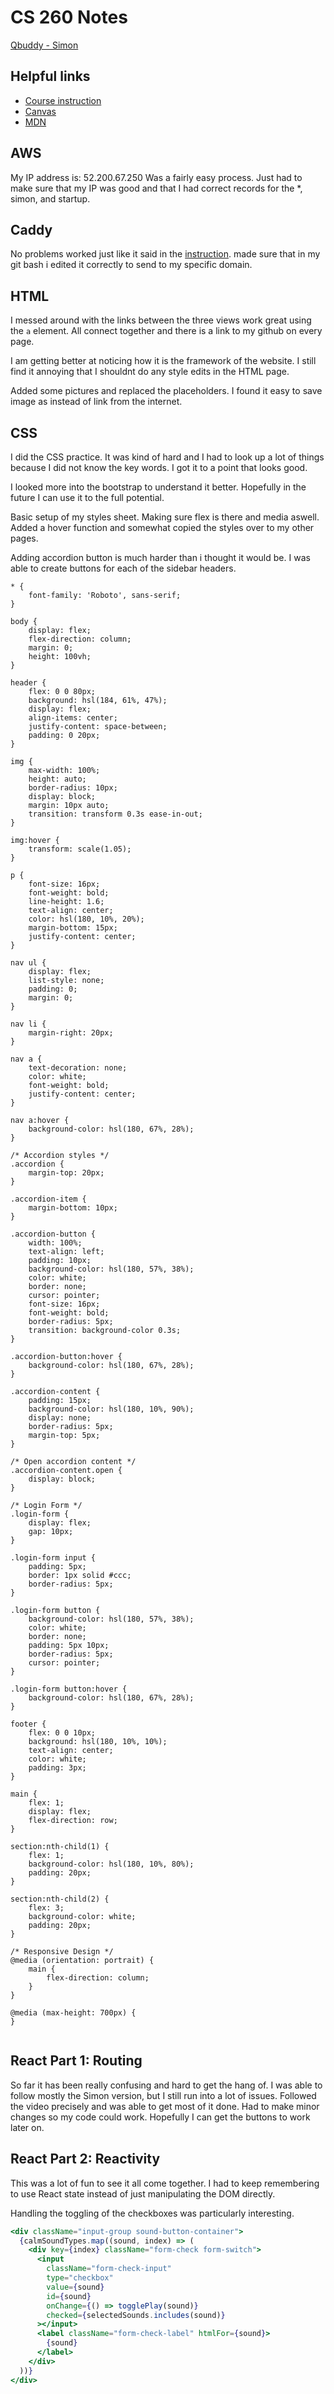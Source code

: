 # CS 260 Notes

[Qbuddy - Simon](https://simon.qbuddy.click)

## Helpful links

- [Course instruction](https://github.com/webprogramming260)
- [Canvas](https://byu.instructure.com)
- [MDN](https://developer.mozilla.org)

## AWS

My IP address is: 52.200.67.250
Was a fairly easy process. Just had to make sure that my IP was good and that I had correct records for the *, simon, and startup.

## Caddy

No problems worked just like it said in the [instruction](https://github.com/webprogramming260/.github/blob/main/profile/webServers/https/https.md).
made sure that in my git bash i edited it correctly to send to my specific domain.

## HTML

I messed around with the links between the three views work great using the `a` element. All connect together and there is a link to my github on every page.

I am getting better at noticing how it is the framework of the website. I still find it annoying that I shouldnt do any style edits in the HTML page.

Added some pictures and replaced the placeholders. I found it easy to save image as instead of link from the internet.

## CSS

I did the CSS practice. It was kind of hard and I had to look up a lot of things because I did not know the key words. I got it to a point that looks good.

I looked more into the bootstrap to understand it better. Hopefully in the future I can use it to the full potential.

Basic setup of my styles sheet. Making sure flex is there and media aswell. Added a hover function and somewhat copied the styles over to my other pages.

Adding accordion button is much harder than i thought it would be. I was able to create buttons for each of the sidebar headers.

```styles
* {
    font-family: 'Roboto', sans-serif;
}

body {
    display: flex;
    flex-direction: column;
    margin: 0;
    height: 100vh;
}

header {
    flex: 0 0 80px;
    background: hsl(184, 61%, 47%);
    display: flex;
    align-items: center;
    justify-content: space-between;
    padding: 0 20px;
}

img {
    max-width: 100%;
    height: auto;
    border-radius: 10px;
    display: block;
    margin: 10px auto;
    transition: transform 0.3s ease-in-out;
}

img:hover {
    transform: scale(1.05);
}

p {
    font-size: 16px;
    font-weight: bold;
    line-height: 1.6;
    text-align: center;
    color: hsl(180, 10%, 20%);
    margin-bottom: 15px;
    justify-content: center;
}

nav ul {
    display: flex;
    list-style: none;
    padding: 0;
    margin: 0;
}

nav li {
    margin-right: 20px;
}

nav a {
    text-decoration: none;
    color: white;
    font-weight: bold;
    justify-content: center;
}

nav a:hover {
    background-color: hsl(180, 67%, 28%);
}

/* Accordion styles */
.accordion {
    margin-top: 20px;
}

.accordion-item {
    margin-bottom: 10px;
}

.accordion-button {
    width: 100%;
    text-align: left;
    padding: 10px;
    background-color: hsl(180, 57%, 38%);
    color: white;
    border: none;
    cursor: pointer;
    font-size: 16px;
    font-weight: bold;
    border-radius: 5px;
    transition: background-color 0.3s;
}

.accordion-button:hover {
    background-color: hsl(180, 67%, 28%);
}

.accordion-content {
    padding: 15px;
    background-color: hsl(180, 10%, 90%);
    display: none;
    border-radius: 5px;
    margin-top: 5px;
}

/* Open accordion content */
.accordion-content.open {
    display: block;
}

/* Login Form */
.login-form {
    display: flex;
    gap: 10px;
}

.login-form input {
    padding: 5px;
    border: 1px solid #ccc;
    border-radius: 5px;
}

.login-form button {
    background-color: hsl(180, 57%, 38%);
    color: white;
    border: none;
    padding: 5px 10px;
    border-radius: 5px;
    cursor: pointer;
}

.login-form button:hover {
    background-color: hsl(180, 67%, 28%);
}

footer {
    flex: 0 0 10px;
    background: hsl(180, 10%, 10%);
    text-align: center;
    color: white;
    padding: 3px;
}

main {
    flex: 1;
    display: flex;
    flex-direction: row;
}

section:nth-child(1) {
    flex: 1;
    background-color: hsl(180, 10%, 80%);
    padding: 20px;
}

section:nth-child(2) {
    flex: 3;
    background-color: white;
    padding: 20px;
}

/* Responsive Design */
@media (orientation: portrait) {
    main {
        flex-direction: column;
    }
}

@media (max-height: 700px) {
}
    
```


## React Part 1: Routing

So far it has been really confusing and hard to get the hang of. I was able to follow mostly the Simon version, but I still run into a lot of issues. Followed the video precisely and was able to get most of it done. Had to make minor changes so my code could work. Hopefully I can get the buttons to work later on.

## React Part 2: Reactivity

This was a lot of fun to see it all come together. I had to keep remembering to use React state instead of just manipulating the DOM directly.

Handling the toggling of the checkboxes was particularly interesting.

```jsx
<div className="input-group sound-button-container">
  {calmSoundTypes.map((sound, index) => (
    <div key={index} className="form-check form-switch">
      <input
        className="form-check-input"
        type="checkbox"
        value={sound}
        id={sound}
        onChange={() => togglePlay(sound)}
        checked={selectedSounds.includes(sound)}
      ></input>
      <label className="form-check-label" htmlFor={sound}>
        {sound}
      </label>
    </div>
  ))}
</div>
```
